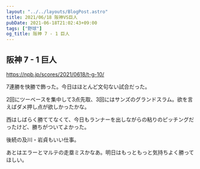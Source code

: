 ```yaml
---
layout: "../../layouts/BlogPost.astro"
title: 2021/06/18 阪神VS巨人
pubDate: 2021-06-18T21:02:43+09:00
tags: ["野球"]
og_title: 阪神 7 - 1 巨人
---
```


## 阪神 7 - 1 巨人

https://npb.jp/scores/2021/0618/t-g-10/


7連勝を快勝で飾った。今日はほとんど文句ない試合だった。

2回にツーベースを集中して3点先取、3回にはサンズのグランドスラム。欲を言えばダメ押し点が欲しかったかな。

西はしばらく勝ててなくて、今日もランナーを出しながらの粘りのピッチングだったけど、勝ちがついてよかった。

後続の及川・岩貞もいい仕事。

あとはエラーとマルテの走塁ミスかなあ。明日はもっともっと気持ちよく勝ってほしい。